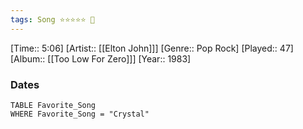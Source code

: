 ```yaml
---
tags: Song ⭐⭐⭐⭐⭐ 💛
---
```

[Time:: 5:06]
[Artist:: [[Elton John]]]
[Genre:: Pop Rock]
[Played:: 47]
[Album:: [[Too Low For Zero]]]
[Year:: 1983]
### Dates
````dataview
TABLE Favorite_Song
WHERE Favorite_Song = "Crystal"
````